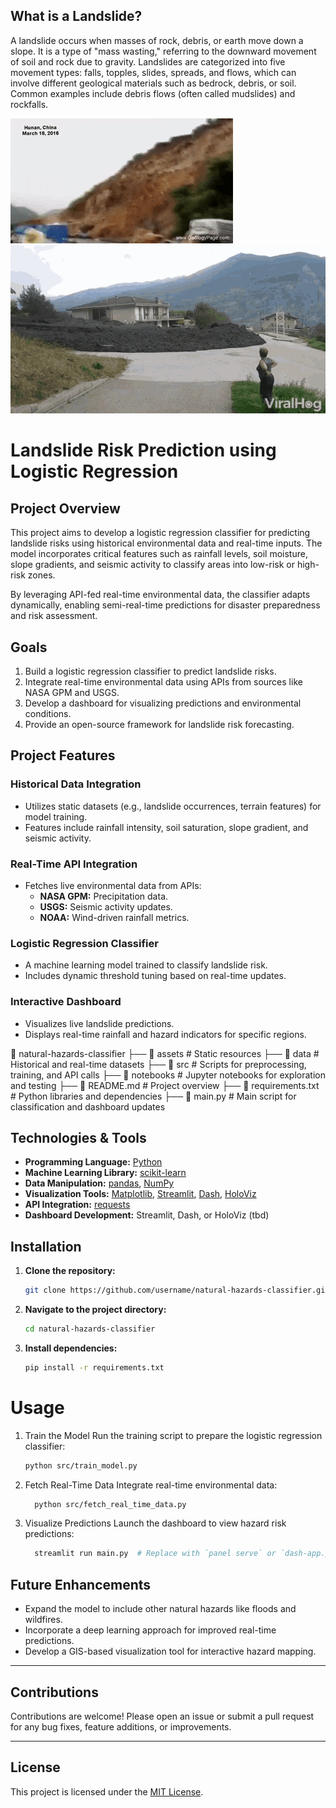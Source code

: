 ## What is a Landslide?

A landslide occurs when masses of rock, debris, or earth move down a slope. It is a type of "mass wasting," referring to the downward movement of soil and rock due to gravity. Landslides are categorized into five movement types: falls, topples, slides, spreads, and flows, which can involve different geological materials such as bedrock, debris, or soil. Common examples include debris flows (often called mudslides) and rockfalls.

![Landslide Animation 1](assets/landslide-animation-1.gif)     ![Landslide Animation 2](assets/landslide-animation-2.gif)



# Landslide Risk Prediction using Logistic Regression

## Project Overview

This project aims to develop a logistic regression classifier 
for predicting landslide risks using historical environmental data and real-time inputs. 
The model incorporates critical features such as rainfall levels, soil 
moisture, slope gradients, and seismic activity to 
classify areas into low-risk or high-risk zones. 

By leveraging API-fed real-time environmental 
data, the classifier adapts dynamically, 
enabling semi-real-time predictions for disaster 
preparedness and risk assessment.

## Goals
1. Build a logistic regression classifier to predict landslide risks.
2. Integrate real-time environmental data using APIs from sources like NASA GPM and USGS.
3. Develop a dashboard for visualizing predictions and environmental conditions.
4. Provide an open-source framework for landslide risk forecasting.

## Project Features

### Historical Data Integration
- Utilizes static datasets (e.g., landslide occurrences, terrain features) for model training.
- Features include rainfall intensity, soil saturation, slope gradient, and seismic activity.

### Real-Time API Integration
- Fetches live environmental data from APIs:
  - **NASA GPM:** Precipitation data.
  - **USGS:** Seismic activity updates.
  - **NOAA:** Wind-driven rainfall metrics.

### Logistic Regression Classifier
- A machine learning model trained to classify landslide risk.
- Includes dynamic threshold tuning based on real-time updates.

### Interactive Dashboard
- Visualizes live landslide predictions.
- Displays real-time rainfall and hazard indicators for specific regions.

📂 natural-hazards-classifier
 ├── 📂 assets          # Static resources
 ├── 📂 data            # Historical and real-time datasets
 ├── 📂 src             # Scripts for preprocessing, training, and API calls
 ├── 📂 notebooks       # Jupyter notebooks for exploration and testing
 ├── 📜 README.md       # Project overview
 ├── 📜 requirements.txt # Python libraries and dependencies
 ├── 📜 main.py         # Main script for classification and dashboard updates

## Technologies & Tools

- **Programming Language:** [Python](https://www.python.org/)
- **Machine Learning Library:** [scikit-learn](https://scikit-learn.org/)
- **Data Manipulation:** [pandas](https://pandas.pydata.org/), [NumPy](https://numpy.org/)
- **Visualization Tools:** [Matplotlib](https://matplotlib.org/), [Streamlit](https://streamlit.io/), [Dash](https://plotly.com/dash/), [HoloViz](https://holoviz.org/)
- **API Integration:** [requests](https://docs.python-requests.org/)
- **Dashboard Development:** Streamlit, Dash, or HoloViz (tbd)

## Installation

1. **Clone the repository:**
   ```bash
   git clone https://github.com/username/natural-hazards-classifier.git

2. **Navigate to the project directory:**
   ```bash
   cd natural-hazards-classifier
   
3. **Install dependencies:**
   ```bash
   pip install -r requirements.txt

# Usage
1. Train the Model Run the training script to prepare the logistic regression classifier:
   ```bash
   python src/train_model.py

3. Fetch Real-Time Data Integrate real-time environmental data:
   ```bash
     python src/fetch_real_time_data.py

5. Visualize Predictions Launch the dashboard to view hazard risk predictions:
   ```bash
     streamlit run main.py  # Replace with `panel serve` or `dash-app.py` if using HoloViz or Dash

## Future Enhancements

- Expand the model to include other natural hazards like floods and wildfires.
- Incorporate a deep learning approach for improved real-time predictions.
- Develop a GIS-based visualization tool for interactive hazard mapping.

---

## Contributions

Contributions are welcome! Please open an issue or submit a pull request for any bug fixes, feature additions, or improvements.

---

## License

This project is licensed under the [MIT License](https://opensource.org/licenses/MIT).
